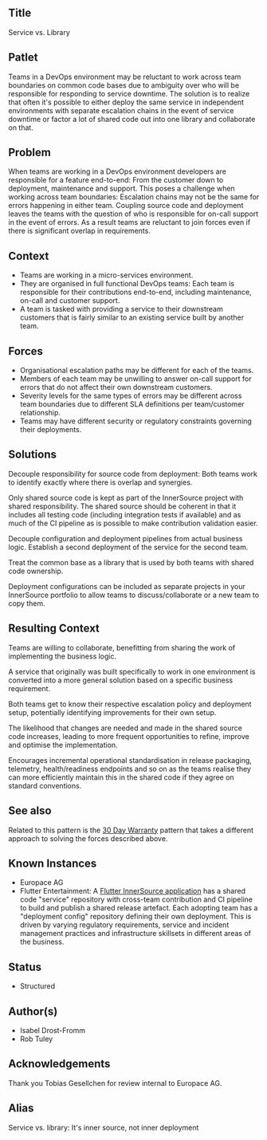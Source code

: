 ## Title

Service vs. Library

## Patlet

Teams in a DevOps environment may be reluctant to work across team boundaries on
common code bases due to ambiguity over who will be responsible for
responding to service downtime. The solution is to realize that often it's
possible to either deploy the same service in independent environments with
separate escalation chains in the event of service downtime or factor a lot of
shared code out into one library and collaborate on that.

## Problem

When teams are working in a DevOps environment developers are responsible for a
feature end-to-end: From the customer down to deployment, maintenance and
support. This poses a challenge when working across team boundaries: Escalation
chains may not be the same for errors happening in either team. Coupling
source code and deployment leaves the teams with the question of who is
responsible for on-call support in the event of errors. As a result teams are
reluctant to join forces even if there is significant overlap in requirements.

## Context

* Teams are working in a micro-services environment.
* They are organised in full functional DevOps teams: Each team is responsible for their contributions end-to-end, including maintenance, on-call and customer support.
* A team is tasked with providing a service to their downstream customers that is fairly similar to an existing service built by another team.

## Forces

* Organisational escalation paths may be different for each of the teams.
* Members of each team may be unwilling to answer on-call support for errors that do not affect their own downstream customers.
* Severity levels for the same types of errors may be different across team boundaries due to different SLA definitions per team/customer relationship.
* Teams may have different security or regulatory constraints governing their deployments.

## Solutions

Decouple responsibility for source code from deployment: Both teams work to
identify exactly where there is overlap and synergies.

Only shared source code is kept as part of the InnerSource project with shared responsibility. The shared source should be coherent in that it includes all testing code (including integration tests if available) and as much of the CI pipeline as is possible to make contribution validation easier.

Decouple configuration and deployment pipelines from actual business logic.
Establish a second deployment of the service for the second team.

Treat the common base as a library that is used by both teams with shared code
ownership.

Deployment configurations can be included as separate projects in your InnerSource portfolio to allow teams to discuss/collaborate or a new team to copy them.

## Resulting Context

Teams are willing to collaborate, benefitting from sharing the work of
implementing the business logic.

A service that originally was built specifically to work in one environment is
converted into a more general solution based on a specific business requirement.

Both teams get to know their respective escalation policy and deployment setup,
potentially identifying improvements for their own setup.

The likelihood that changes are needed and made in the shared source code
increases, leading to more frequent opportunities to refine, improve and optimise
the implementation.

Encourages incremental operational standardisation in release packaging, telemetry, health/readiness endpoints and so on as the teams realise they can more efficiently maintain this in the shared code if they agree on standard conventions.

## See also

Related to this pattern is the [30 Day Warranty](30-day-warranty.md) pattern that takes a different approach to solving the forces described above.

## Known Instances

* Europace AG
* Flutter Entertainment: A [Flutter InnerSource application](https://innersource.flutter.com/start/setup-ci/) has a shared code "service" repository with cross-team contribution and CI pipeline to build and publish a shared release artefact. Each adopting team has a "deployment config" repository defining their own deployment. This is driven by varying regulatory requirements, service and incident management practices and infrastructure skillsets in different areas of the business.

## Status

* Structured

## Author(s)

* Isabel Drost-Fromm
* Rob Tuley

## Acknowledgements

Thank you Tobias Gesellchen for review internal to Europace AG.

## Alias

Service vs. library: It's inner source, not inner deployment
